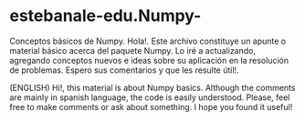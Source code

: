 # estebanale-edu.Numpy-
Conceptos básicos de Numpy. 
Hola!. Este archivo constituye un apunte o material básico acerca del paquete Numpy. Lo iré a actualizando, agregando conceptos nuevos e ideas sobre su aplicación
en la resolución de problemas. Espero sus comentarios y que les resulte útil!. 

(ENGLISH) 
Hi!, this material is about Numpy basics. Although the comments are mainly in spanish language, the code is easily understood. Please, feel free to make comments
or ask about something. I hope you found it useful!
